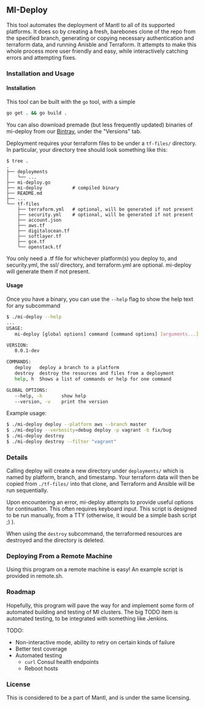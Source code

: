 ## MI-Deploy

This tool automates the deployment of Mantl to all of its supported platforms.
It does so by creating a fresh, barebones clone of the repo from the specified
branch, generating or copying necessary authentication and terraform data, and
running Anisble and Terraform. It attempts to make this whole process more user
friendly and easy, while interactively catching errors and attempting fixes.

### Installation and Usage

#### Installation

This tool can be built with the `go` tool, with a simple
```bash
go get . && go build .
```

You can also download premade (but less frequently updated) binaries of
mi-deploy from our [Bintray][bintray], under the "Versions" tab.

Deployment requires your terraform files to be under a `tf-files/` directory. In
particular, your directory tree should look something like this:
```
$ tree .
.
├── deployments
│   └── ...
├── mi-deploy.go
├── mi-deploy           # compiled binary
├── README.md
├── ...
└── tf-files
    ├── terraform.yml   # optional, will be generated if not present
    ├── security.yml    # optional, will be generated if not present
    ├── account.json
    ├── aws.tf
    ├── digitalocean.tf
    ├── softlayer.tf
    ├── gce.tf
    └── openstack.tf
```

You only need a .tf file for whichever platform(s) you deploy to, and
security.yml, the ssl/ directory, and terraform.yml are optional. mi-deploy will
generate them if not present.

#### Usage

Once you have a binary, you can use the `--help` flag to show the help text for
any subcommand
```bash
$ ./mi-deploy --help
...
USAGE:
   mi-deploy [global options] command [command options] [arguments...]

VERSION:
   0.0.1-dev

COMMANDS:
   deploy   deploy a branch to a platform
   destroy  destroy the resources and files from a deployment
   help, h  Shows a list of commands or help for one command

GLOBAL OPTIONS:
   --help, -h       show help
   --version, -v    print the version
```

Example usage:
```bash
$ ./mi-deploy deploy --platform aws --branch master
$ ./mi-deploy --verbosity=debug deploy -p vagrant -b fix/bug
$ ./mi-deploy destroy
$ ./mi-deploy destroy --filter "vagrant"
```

### Details

Calling deploy will create a new directory under `deployments/` which is named
by platform, branch, and timestamp. Your terraform data will then be copied
from `./tf-files/` into that clone, and Terraform and Ansible will be run
sequentially.

Upon encountering an error, mi-deploy attempts to provide useful options for
continuation. This often requires keyboard input. This script is designed to be
run manually, from a TTY (otherwise, it would be a simple bash script ;) ).

When using the `destroy` subcommand, the terraformed resources are destroyed
and the directory is deleted.

### Deploying From a Remote Machine

Using this program on a remote machine is easy! An example script is
provided in remote.sh.

### Roadmap

Hopefully, this program will pave the way for and implement some form of
automated building and testing of MI clusters. The big TODO item is automated
testing, to be integrated with something like Jenkins.

TODO:
 * Non-interactive mode, ability to retry on certain kinds of failure
 * Better test coverage
 * Automated testing
   - `curl` Consul health endpoints
   - Reboot hosts

### License

This is considered to be a part of Mantl, and is under the same licensing.

[bintray]: https://bintray.com/asteris/mantl-deploy/mantl-deploy/view
